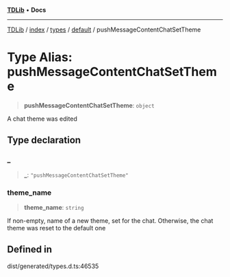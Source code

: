 [**TDLib**](../../../../../../README.md) • **Docs**

***

[TDLib](../../../../../../modules.md) / [index](../../../../../README.md) / [types](../../../README.md) / [default](../README.md) / pushMessageContentChatSetTheme

# Type Alias: pushMessageContentChatSetTheme

> **pushMessageContentChatSetTheme**: `object`

A chat theme was edited

## Type declaration

### \_

> **\_**: `"pushMessageContentChatSetTheme"`

### theme\_name

> **theme\_name**: `string`

If non-empty, name of a new theme, set for the chat. Otherwise, the chat theme was reset to the default one

## Defined in

dist/generated/types.d.ts:46535
